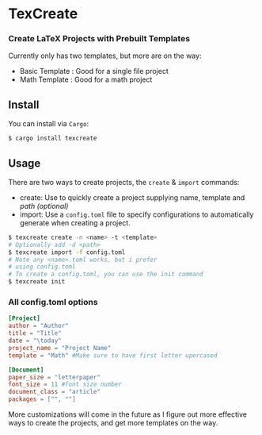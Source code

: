 # TexCreate 
### Create LaTeX Projects with Prebuilt Templates

Currently only has two templates, but more are on the way: 
- Basic Template : Good for a single file project
- Math Template : Good for a math project 

## Install
You can install via `Cargo`: 
```sh
$ cargo install texcreate
```

## Usage 
There are two ways to create projects, the `create` & `import` commands: 
- create: Use to quickly create a project supplying name, template and _path (optional)_
- import: Use a `config.toml` file to specify configurations to automatically generate when creating a project. 

```sh
$ texcreate create -n <name> -t <template>
# Optionally add -d <path>
$ texcreate import -f config.toml
# Note any <name>.toml works, but i prefer 
# using config.toml
# To create a config.toml, you can use the init command
$ texcreate init
```

### All config.toml options
```toml
[Project]
author = "Author"
title = "Title"
date = "\today"
project_name = "Project Name"
template = "Math" #Make sure to have first letter upercased

[Document]
paper_size = "letterpaper"
font_size = 11 #font size number
document_class = "article"
packages = ["", ""]
```
More customizations will come in the future as I figure out more effective ways 
to create the projects, and get more templates on the way.    